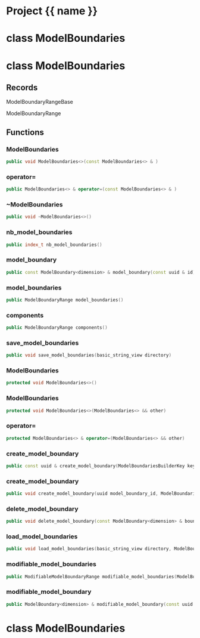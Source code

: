 <script setup>
import {useRoute} from 'vitepress'
const {path} = useRoute()
const tokens = path.split('/')
const words = tokens[2].split('-');
for (let i = 0; i < words.length; i++) {
    words[i] = words[i].charAt(0).toUpperCase() + words[i].slice(1);
    words[i] = words[i].replace('geode', 'Geode')
}
const name = words.join('-');
</script>
# Project {{ name }}

# class ModelBoundaries


# class ModelBoundaries


## Records

ModelBoundaryRangeBase

ModelBoundaryRange



## Functions

### ModelBoundaries

```cpp
public void ModelBoundaries<>(const ModelBoundaries<> & )
```


### operator=

```cpp
public ModelBoundaries<> & operator=(const ModelBoundaries<> & )
```


### ~ModelBoundaries

```cpp
public void ~ModelBoundaries<>()
```


### nb_model_boundaries

```cpp
public index_t nb_model_boundaries()
```


### model_boundary

```cpp
public const ModelBoundary<dimension> & model_boundary(const uuid & id)
```


### model_boundaries

```cpp
public ModelBoundaryRange model_boundaries()
```


### components

```cpp
public ModelBoundaryRange components()
```


### save_model_boundaries

```cpp
public void save_model_boundaries(basic_string_view directory)
```


### ModelBoundaries

```cpp
protected void ModelBoundaries<>()
```


### ModelBoundaries

```cpp
protected void ModelBoundaries<>(ModelBoundaries<> && other)
```


### operator=

```cpp
protected ModelBoundaries<> & operator=(ModelBoundaries<> && other)
```


### create_model_boundary

```cpp
public const uuid & create_model_boundary(ModelBoundariesBuilderKey key)
```


### create_model_boundary

```cpp
public void create_model_boundary(uuid model_boundary_id, ModelBoundariesBuilderKey key)
```


### delete_model_boundary

```cpp
public void delete_model_boundary(const ModelBoundary<dimension> & boundary, ModelBoundariesBuilderKey key)
```


### load_model_boundaries

```cpp
public void load_model_boundaries(basic_string_view directory, ModelBoundariesBuilderKey key)
```


### modifiable_model_boundaries

```cpp
public ModifiableModelBoundaryRange modifiable_model_boundaries(ModelBoundariesBuilderKey key)
```


### modifiable_model_boundary

```cpp
public ModelBoundary<dimension> & modifiable_model_boundary(const uuid & id, ModelBoundariesBuilderKey key)
```




# class ModelBoundaries


